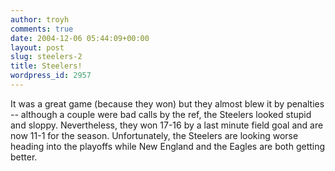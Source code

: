 ```yaml
---
author: troyh
comments: true
date: 2004-12-06 05:44:09+00:00
layout: post
slug: steelers-2
title: Steelers!
wordpress_id: 2957
---
```


It was a great game (because they won) but they almost blew it by penalties -- although a couple were bad calls by the ref, the Steelers looked stupid and sloppy.  Nevertheless, they won 17-16 by a last minute field goal and are now 11-1 for the season. Unfortunately, the Steelers are looking worse heading into the playoffs while New England and the Eagles are both getting better.
